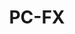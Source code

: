 ---
title: PC-FX
company: nec
logo: '<path d="M113.584635,1.13459227 L124.553047,1.13459227 L132.387039,14.8372532 L140.22206,1.13459227 L151.38824,1.13459227 L137.970644,24.6023176 L152.483176,49.9836052 L141.316996,49.9836052 L132.387039,34.367382 L123.458112,49.9836052 L112.291931,49.9836052 L126.804464,24.6023176 L113.584635,1.48005031 L113.584635,10.8162232 L98.431159,10.8162232 L98.431159,19.7317597 L112.886781,19.7317597 L112.886781,29.2215451 L98.431159,29.2215451 L98.431159,49.9836052 L89.153305,49.9836052 L89.153305,1.13459227 L94.158798,1.13459227 L98.431159,1.13459227 L113.584635,1.13459227 Z M10.9511588,36.2106438 L5.232618,36.2106438 L5.232618,49.9671245 L0.1941631,49.9671245 L0.1941631,11.7388841 L0.1612017,11.7409442 L0.1941631,11.5972532 L0.1941631,1.13459227 L12.5760515,1.14 C18.0806009,1.00274678 23.6608584,3.57141631 26.8648069,8.10051502 C29.016309,10.9532189 30.2222318,14.4751931 30.4241202,18.0345064 C30.6543348,25.295794 26.0428326,32.6513305 19.0823176,35.0497854 C16.4799142,36.0404292 13.7214592,36.2096137 10.9511588,36.2106438 Z M5.183176,5.6472103 L5.232618,31.5079828 C8.076309,31.5079828 10.8018026,31.5288412 13.584206,31.4904721 C17.3245494,31.4302146 20.9443777,29.5133047 23.1682403,26.5179399 C26.3557082,22.4814592 26.6508155,16.5007725 24.0656652,12.0811159 C22.0019742,8.34643777 17.9049785,5.99175966 13.6884979,5.712103 C10.8566524,5.58128755 8.0204292,5.64180258 5.183176,5.6472103 Z M85.184807,29.2215451 L78.187983,29.2215451 C78.422833,27.9708155 78.551073,26.6837768 78.551073,25.3648069 C78.551073,23.4118455 78.275794,21.5235193 77.772103,19.7317597 L85.184807,19.7317597 L85.184807,29.2215451 Z M76.3753648,34.6207725 L81.380858,34.6207725 C77.682232,44.0500429 68.5086695,50.7285837 57.7681545,50.7285837 C43.7603433,50.7285837 32.4043777,39.372618 32.4043777,25.3637768 C32.4043777,11.3559657 43.7603433,-2.13162821e-14 57.7681545,-2.13162821e-14 C67.8218884,-2.13162821e-14 76.500515,5.85244635 80.603948,14.3315021 L75.3780258,14.3315021 C71.7025751,8.47699571 65.1929614,4.58188841 57.7691845,4.58188841 C46.2916738,4.58188841 36.9872961,13.8870386 36.9872961,25.3637768 C36.9872961,36.8415451 46.2916738,46.1456652 57.7691845,46.1456652 C65.9204292,46.1456652 72.9708155,41.4517597 76.3753648,34.6207725 Z M5.315794,59.6497854 L5.315794,54.6028326 L3.1828326,59.6497854 L2.6925322,59.6497854 L0.5672961,54.6028326 L0.5672961,59.6497854 L0,59.6497854 L0,53.9806867 L0.8822318,53.9806867 L2.9459227,58.8061803 L5.0011159,53.9806867 L5.8841202,53.9806867 L5.8841202,59.6497854 L5.315794,59.6497854 Z M8.9245494,59.7496996 C7.7824893,59.7496996 6.9988841,59.0595708 6.9988841,57.5181116 L6.9988841,53.9806867 L7.5672103,53.9806867 L7.5672103,57.5181116 C7.5672103,58.6756223 8.0436052,59.2284979 8.9322747,59.2284979 C9.8067811,59.2284979 10.2906438,58.6766524 10.2906438,57.5181116 L10.2906438,53.9806867 L10.8576824,53.9806867 L10.8576824,57.5181116 C10.8576824,59.0595708 10.0756223,59.7496996 8.9245494,59.7496996 Z M11.9747639,59.6497854 L11.9747639,53.9806867 L12.5430901,53.9806867 L12.5430901,59.135279 L14.8900429,59.135279 L14.8900429,59.6497854 L11.9747639,59.6497854 Z M16.4611159,54.4951931 L16.4611159,59.6497854 L15.8938197,59.6497854 L15.8938197,54.4951931 L14.5969957,54.4951931 L14.5969957,53.9817167 L17.7579399,53.9817167 L17.7579399,54.4951931 L16.4611159,54.4951931 Z M18.3460944,59.6497854 L18.3460944,53.9806867 L18.9144206,53.9806867 L18.9144206,59.6497854 L18.3460944,59.6497854 Z M25.3496137,59.6497854 L25.3496137,54.6028326 L23.2166524,59.6497854 L22.7260944,59.6497854 L20.6008584,54.6028326 L20.6008584,59.6497854 L20.0335622,59.6497854 L20.0335622,53.9806867 L20.915794,53.9806867 L22.9784549,58.8061803 L25.0346781,53.9806867 L25.9166524,53.9806867 L25.9166524,59.6497854 L25.3496137,59.6497854 Z M27.0337339,59.6497854 L27.0337339,53.9806867 L30.132103,53.9806867 L30.132103,54.4941631 L27.60103,54.4941631 L27.60103,56.5272103 L30.0476395,56.5272103 L30.0476395,57.0406867 L27.60103,57.0406867 L27.60103,59.135279 L30.132103,59.135279 L30.132103,59.6497854 L27.0337339,59.6497854 Z M32.6237768,59.6497854 L31.0964807,59.6497854 L31.0964807,53.9806867 L32.4319313,53.9806867 C33.4599142,53.9806867 34.0578541,54.1035193 34.5955365,54.4261803 C35.4391416,54.924206 35.8836052,55.7680687 35.8836052,56.8344206 C35.8836052,58.4693562 34.8401717,59.6497854 32.6237768,59.6497854 Z M34.2806009,54.8629185 C33.8505579,54.6028326 33.3139056,54.4951931 32.4548498,54.4951931 L31.6648069,54.4951931 L31.6648069,59.136309 L32.4548498,59.136309 C33.4599142,59.136309 34.0426609,58.9905579 34.4956223,58.6305579 C35.016824,58.2082403 35.3085837,57.5564807 35.3085837,56.8125322 C35.3085837,55.9676395 34.9323605,55.2545923 34.2806009,54.8629185 Z M36.7547639,59.6497854 L36.7547639,53.9806867 L37.3230901,53.9806867 L37.3230901,59.6497854 L36.7547639,59.6497854 Z M42.8299571,59.6497854 L42.0082403,57.7395708 L39.3695279,57.7395708 L38.5411159,59.6497854 L37.943176,59.6497854 L40.3743348,53.9806867 L41.0119313,53.9806867 L43.451073,59.6497854 L42.8299571,59.6497854 Z M40.6969957,54.6257511 L39.5845494,57.2260944 L41.7865236,57.2260944 L40.6969957,54.6257511 Z M46.1466953,59.6497854 L46.1466953,53.9806867 L49.2463519,53.9806867 L49.2463519,54.4941631 L46.7139914,54.4941631 L46.7139914,56.5272103 L49.1618884,56.5272103 L49.1618884,57.0406867 L46.7139914,57.0406867 L46.7139914,59.135279 L49.2463519,59.135279 L49.2463519,59.6497854 L46.1466953,59.6497854 Z M54.1539914,59.6497854 L50.7780258,54.6641202 L50.7780258,59.6497854 L50.2096996,59.6497854 L50.2096996,53.9806867 L50.9775966,53.9806867 L54.1529614,58.6833476 L54.1529614,53.9806867 L54.7212876,53.9806867 L54.7212876,59.6497854 L54.1539914,59.6497854 Z M57.1725322,54.4951931 L57.1725322,59.6497854 L56.6052361,59.6497854 L56.6052361,54.4951931 L55.308412,54.4951931 L55.308412,53.9817167 L58.4693562,53.9817167 L58.4693562,54.4951931 L57.1725322,54.4951931 Z M59.0575107,59.6497854 L59.0575107,53.9806867 L62.1569099,53.9806867 L62.1569099,54.4941631 L59.6258369,54.4941631 L59.6258369,56.5272103 L62.0724464,56.5272103 L62.0724464,57.0406867 L59.6258369,57.0406867 L59.6258369,59.135279 L62.1569099,59.135279 L62.1569099,59.6497854 L59.0575107,59.6497854 Z M65.292618,57.5322747 L66.8804292,59.6497854 L66.1748498,59.6497854 L64.2646352,57.0803433 C65.8521888,57.0803433 66.3888412,56.8048069 66.3888412,55.7845494 C66.3888412,54.8407725 65.8063519,54.4951931 64.4863519,54.4951931 L63.6885837,54.4951931 L63.6885837,59.6497854 L63.1212876,59.6497854 L63.1212876,53.9806867 L64.524721,53.9806867 C66.3043777,53.9806867 66.9638641,54.6257511 66.9638641,55.8064378 C66.9648927,56.8115021 66.3811159,57.4181974 65.292618,57.5322747 Z M69.0648927,54.4951931 L69.0648927,59.6497854 L68.4965665,59.6497854 L68.4965665,54.4951931 L67.2007725,54.4951931 L67.2007725,53.9817167 L70.3606867,53.9817167 L70.3606867,54.4951931 L69.0648927,54.4951931 Z M74.9546781,59.6497854 L74.1339914,57.7395708 L71.4939914,57.7395708 L70.6655794,59.6497854 L70.0676395,59.6497854 L72.4990558,53.9806867 L73.1366524,53.9806867 L75.5755365,59.6497854 L74.9546781,59.6497854 Z M72.8217167,54.6257511 L71.7090129,57.2260944 L73.9099571,57.2260944 L72.8217167,54.6257511 Z M76.1933047,59.6497854 L76.1933047,53.9806867 L76.7616309,53.9806867 L76.7616309,59.6497854 L76.1933047,59.6497854 Z M81.823004,59.6497854 L78.448069,54.6641202 L78.448069,59.6497854 L77.879742,59.6497854 L77.879742,53.9806867 L78.646609,53.9806867 L81.823004,58.6833476 L81.823004,53.9806867 L82.39133,53.9806867 L82.39133,59.6497854 L81.823004,59.6497854 Z M88.824206,59.6497854 L88.824206,54.6028326 L86.691245,59.6497854 L86.200687,59.6497854 L84.075451,54.6028326 L84.075451,59.6497854 L83.508412,59.6497854 L83.508412,53.9806867 L84.390386,53.9806867 L86.454335,58.8061803 L88.50927,53.9806867 L89.391502,53.9806867 L89.391502,59.6497854 L88.824206,59.6497854 Z M90.508326,59.6497854 L90.508326,53.9806867 L93.606953,53.9806867 L93.606953,54.4941631 L91.075622,54.4941631 L91.075622,56.5272103 L93.522489,56.5272103 L93.522489,57.0406867 L91.075622,57.0406867 L91.075622,59.135279 L93.606953,59.135279 L93.606953,59.6497854 L90.508326,59.6497854 Z M98.514592,59.6497854 L95.138627,54.6641202 L95.138627,59.6497854 L94.57133,59.6497854 L94.57133,53.9806867 L95.338197,53.9806867 L98.514592,58.6833476 L98.514592,53.9806867 L99.081888,53.9806867 L99.081888,59.6497854 L98.514592,59.6497854 Z M101.534163,54.4951931 L101.534163,59.6497854 L100.965837,59.6497854 L100.965837,54.4951931 L99.670043,54.4951931 L99.670043,53.9817167 L102.829957,53.9817167 L102.829957,54.4951931 L101.534163,54.4951931 Z M107.15382,57.3566524 L106.064292,57.3566524 L106.064292,59.6497854 L105.495966,59.6497854 L105.495966,53.9806867 L107.061631,53.9806867 C108.618541,53.9806867 109.247383,54.5096137 109.247383,55.6987983 C109.248412,56.773133 108.695536,57.3566524 107.15382,57.3566524 Z M106.869785,54.4951931 L106.064292,54.4951931 L106.064292,56.8421459 L107.114421,56.8421459 C108.242318,56.8421459 108.672361,56.5207725 108.672361,55.6987983 C108.672361,54.5490129 107.951588,54.4951931 106.869785,54.4951931 Z M109.989013,59.6497854 L109.989013,53.9806867 L110.557339,53.9806867 L110.557339,59.135279 L112.905322,59.135279 L112.905322,59.6497854 L109.989013,59.6497854 Z M118.142318,59.6497854 L117.320343,57.7395708 L114.681631,57.7395708 L113.853219,59.6497854 L113.255279,59.6497854 L115.686695,53.9806867 L116.324292,53.9806867 L118.763176,59.6497854 L118.142318,59.6497854 Z M116.009356,54.6257511 L114.896652,57.2260944 L117.098884,57.2260944 L116.009356,54.6257511 Z M120.769957,57.7550215 L120.769957,59.6497854 L120.202661,59.6497854 L120.202661,57.7550215 L118.238884,53.9806867 L118.867468,53.9806867 L120.478197,57.1570815 L122.128326,53.9806867 L122.749442,53.9806867 L120.769957,57.7550215 Z M123.29897,59.6497854 L123.29897,53.9806867 L126.398627,53.9806867 L126.398627,54.4941631 L123.866266,54.4941631 L123.866266,56.5272103 L126.314163,56.5272103 L126.314163,57.0406867 L123.866266,57.0406867 L123.866266,59.135279 L126.398627,59.135279 L126.398627,59.6497854 L123.29897,59.6497854 Z M129.533305,57.5322747 L131.120858,59.6497854 L130.415536,59.6497854 L128.505322,57.0803433 C130.092876,57.0803433 130.630558,56.8048069 130.630558,55.7845494 C130.630558,54.8407725 130.047811,54.4951931 128.727811,54.4951931 L127.9303,54.4951931 L127.9303,59.6497854 L127.361974,59.6497854 L127.361974,53.9806867 L128.76515,53.9806867 C130.544807,53.9806867 131.205324,54.6257511 131.205324,55.8064378 C131.206609,56.8115021 130.622833,57.4181974 129.533305,57.5322747 Z M135.705064,57.3566524 L134.615536,57.3566524 L134.615536,59.6497854 L134.04824,59.6497854 L134.04824,53.9806867 L135.612876,53.9806867 C137.169785,53.9806867 137.799399,54.5096137 137.799399,55.6987983 C137.799399,56.773133 137.247554,57.3566524 135.705064,57.3566524 Z M135.421803,54.4951931 L134.615536,54.4951931 L134.615536,56.8421459 L135.666695,56.8421459 C136.794592,56.8421459 137.224635,56.5207725 137.224635,55.6987983 C137.224635,54.5490129 136.502575,54.4951931 135.421803,54.4951931 Z M141.272189,59.7496996 C139.576996,59.7496996 138.295365,58.4912446 138.295365,56.8344206 C138.295365,55.1392275 139.546352,53.8807725 141.23382,53.8807725 C142.407811,53.8807725 143.40515,54.48 143.841631,55.4541631 L143.204292,55.4541631 C142.721459,54.6939914 142.054506,54.4030043 141.255708,54.4030043 C139.906094,54.4030043 138.870386,55.4464378 138.870386,56.8115021 C138.870386,58.13897 139.952189,59.2274678 141.263433,59.2274678 C142.092876,59.2274678 142.636996,58.9135622 143.234936,58.1611159 L143.863777,58.1611159 C143.297511,59.2133047 142.423004,59.7496996 141.272189,59.7496996 Z M147.373648,54.4951931 L147.373648,56.543691 L149.598798,56.543691 L149.598798,57.0571674 L147.373648,57.0571674 L147.373648,59.6497854 L146.806352,59.6497854 L146.806352,53.9806867 L149.683262,53.9806867 L149.683262,54.4941631 L147.373648,54.4941631 L147.373648,54.4951931 Z M153.838197,59.6497854 L152.235193,57.2260944 L150.624464,59.6497854 L149.957511,59.6497854 L151.883176,56.7499571 L150.064893,53.9806867 L150.732103,53.9806867 L152.236481,56.2519313 L153.731845,53.9806867 L154.39133,53.9806867 L152.573305,56.7499571 L154.506438,59.6497854 L153.838197,59.6497854 Z M145.147468,57.3260086 C144.916996,57.3260086 144.733648,57.1429185 144.733648,56.9124464 C144.733648,56.6830043 144.916996,56.4986266 145.147468,56.4986266 C145.370215,56.4986266 145.56103,56.6830043 145.56103,56.9124464 C145.56103,57.1429185 145.370215,57.3260086 145.147468,57.3260086 Z" />'
disc: true
cartridge: false
color: gray-700
order: 29
---